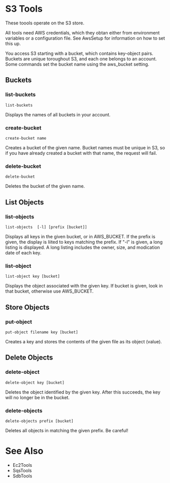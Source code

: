 # S3 Tools #

These toools operate on the S3 store.

All tools need AWS credentials, which they obtan either from environment variables or a configuration file.  See AwsSetup for information on how to set this up.

You access S3 starting with a bucket, which contains key-object pairs.
Buckets are unique toroughout S3, and each one belongs to an account.
Some commands set the bucket name using the aws\_bucket setting.

## Buckets ##
### list-buckets ###
`list-buckets`

Displays the names of all buckets in your account.

### create-bucket ###
`create-bucket name`

Creates a bucket of the given name.
Bucket names must be unique in S3, so if you have already created a bucket with that name, the request will fail.

### delete-bucket ###
`delete-bucket`

Deletes the bucket of the given name.

## List Objects ##

### list-objects ###
`list-objects  [-l] [prefix [bucket]]`

Displays all keys in the given bucket, or in AWS\_BUCKET.  If the prefix is given, the display is liited to keys matching the prefix.  If "-l" is given, a long listing is displayed. A long listing includes the owner, size, and modication date of each key.

### list-object ###
`list-object key [bucket]`

Displays the object associated with the given key.  If bucket is given, look in that bucket, otherwise use AWS\_BUCKET.

## Store Objects ##
### put-object ###
`put-object filename key [bucket]`


Creates a key and stores the contents of the given file as its object (value).

## Delete Objects ##

### delete-object ###
`delete-object key [bucket]`

Deletes the object identified by the given key.  After this succeeds, the key will no longer be in the bucket.

### delete-objects ###
`delete-objects prefix [bucket]`

Deletes all objects in matching the given prefix.  Be careful!

# See Also #

  * Ec2Tools
  * SqsTools
  * SdbTools